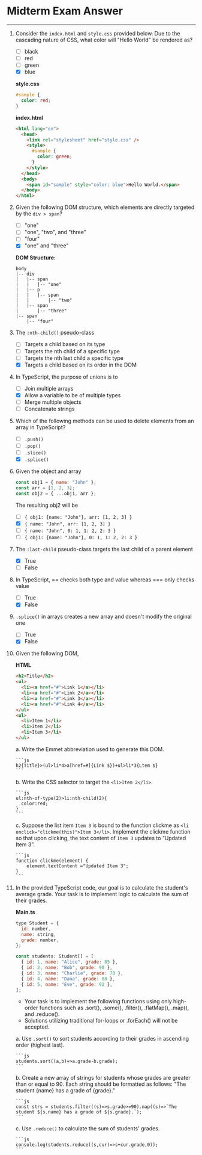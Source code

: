 # Midterm Exam Answer

---

1. Consider the `index.html` and `style.css` provided below. Due to the cascading nature of CSS, what color will "Hello World" be rendered as?

   - [ ] black
   - [ ] red
   - [ ] green
   - [x] blue

   **style.css**

   ```css
   #sample {
     color: red;
   }
   ```

   **index.html**

   ```html
   <html lang="en">
     <head>
       <link rel="stylesheet" href="style.css" />
       <style>
         #sample {
           color: green;
         }
       </style>
     </head>
     <body>
       <span id="sample" style="color: blue">Hello World.</span>
     </body>
   </html>
   ```

2. Given the following DOM structure, which elements are directly targeted by the `div > span`?

   - [ ] "one"
   - [ ] "one", "two", and "three"
   - [ ] "four"
   - [x] "one" and "three"

   **DOM Structure:**

   ```
   body
   |-- div
   |   |-- span
   |   |   |-- "one"
   |   |-- p
   |   |   |-- span
   |   |       |-- "two"
   |   |-- span
   |       |-- "three"
   |-- span
       |-- "four"
   ```

3. The `:nth-child()` pseudo-class

   - [ ] Targets a child based on its type
   - [ ] Targets the nth child of a specific type
   - [ ] Targets the nth last child a specific type
   - [x] Targets a child based on its order in the DOM

4. In TypeScript, the purpose of unions is to

   - [ ] Join multiple arrays
   - [x] Allow a variable to be of multiple types
   - [ ] Merge multiple objects
   - [ ] Concatenate strings

5. Which of the following methods can be used to delete elements from an array in TypeScript?

   - [ ] `.push()`
   - [ ] `.pop()`
   - [ ] `.slice()`
   - [x] `.splice()`

6. Given the object and array

   ```js
   const obj1 = { name: "John" };
   const arr = [1, 2, 3];
   const obj2 = { ...obj1, arr };
   ```

   The resulting obj2 will be

   - [ ] `{ obj1: {name: "John"}, arr: [1, 2, 3] }`
   - [x] `{ name: "John", arr: [1, 2, 3] }`
   - [ ] `{ name: "John", 0: 1, 1: 2, 2: 3 }`
   - [ ] `{ obj1: {name: "John"}, 0: 1, 1: 2, 2: 3 }`

7. The `:last-child` pseudo-class targets the last child of a parent element

   - [x] True
   - [ ] False

8. In TypeScript, == checks both type and value whereas === only checks value

   - [ ] True
   - [x] False

9. `.splice()` in arrays creates a new array and doesn't modify the original one

   - [ ] True
   - [x] False

10. Given the following DOM,

    **HTML**

    ```html
    <h2>Title</h2>
    <ul>
      <li><a href="#">Link 1</a></li>
      <li><a href="#">Link 2</a></li>
      <li><a href="#">Link 3</a></li>
      <li><a href="#">Link 4</a></li>
    </ul>
    <ul>
      <li>Item 1</li>
      <li>Item 2</li>
      <li>Item 3</li>
    </ul>
    ```

    a. Write the Emmet abbreviation used to generate this DOM.

    ````{admonition} Answer
    ```js
    h2{Title}>(ul>li*4>a[href=#]{Link $})+ul>li*3{Ltem $}
    ```
    ````

    b. Write the CSS selector to target the `<li>Item 2</li>`.

    ````{admonition} Answer
    ```js
    ul:nth-of-type(2)>li:nth-child(2){
      color:red;
    }
    ```
    ````

    c. Suppose the list item `Item 3` is bound to the function clickme as `<li onclick="clickme(this)">Item 3</li>`. Implement the clickme function so that upon clicking, the text content of `Item 3` updates to “Updated Item 3”.

    ````{admonition} Answer
    ```js
    function clickme(element) {
        element.textContent ="Updated Item 3";
    }
    ```
    ````

11. In the provided TypeScript code, our goal is to calculate the student's average grade. Your task is to implement logic to calculate the sum of their grades.

    **Main.ts**

    ```js
    type Student = {
      id: number,
      name: string,
      grade: number,
    };

    const students: Student[] = [
      { id: 1, name: "Alice", grade: 85 },
      { id: 2, name: "Bob", grade: 90 },
      { id: 3, name: "Charlie", grade: 78 },
      { id: 4, name: "Dana", grade: 88 },
      { id: 5, name: "Eve", grade: 92 },
    ];
    ```

    - Your task is to implement the following functions using only high-order functions such as .sort(), .some(), .filter(), .flatMap(), .map(), and .reduce().
    - Solutions utilizing traditional for-loops or .forEach() will not be accepted.

    a. Use `.sort()` to sort students according to their grades in ascending order (highest last).

    ````{admonition} Answer
    ```js
    students.sort((a,b)=>a.grade-b.grade);
    ```
    ````

    b. Create a new array of strings for students whose grades are greater than or equal to 90. Each string should be formatted as follows: "The student {name} has a grade of {grade}."

    ````{admonition} Answer
    ```js
    const strs = students.filter((s)=>s.grade>=90).map((s)=>`The student ${s.name} has a grade of ${s.grade}.`);
    ```
    ````

    c. Use `.reduce()` to calculate the sum of students' grades.

    ````{admonition} Answer
    ```js
    console.log(students.reduce((s,cur)=>s+cur.grade,0));
    ```
    ````

   <!-- 5. In TypeScript, what does the `??` operator do?

      - [ ] Compares values.
      - [ ] Acts as a logical AND operator.
      - [x] Acts as a coalesce operator, returning the right-hand operand if the left-hand operand is null or undefined.
      - [ ] Tells the compiler to trust that the preceding value is not null or undefined.

   1. In Vue.js, the `v-model` directive is used for

      - [x] Two-way data binding
      - [ ] Event handling
      - [ ] Conditional rendering
      - [ ] Looping through arrays

   2. Which of the following is NOT a Vue.js 3 lifecycle function?

      - [ ] `onMounted()`
      - [ ] `onUpdated()`
      - [ ] `onBeforeMount()`
      - [x] `onBeforeCreate()`

   3. **(bonus)**Examine the provided DOM structure. Without any Event Modifier, the events originating from "one" propagate in the order: $span > p > div$. Now, if we add the `.capture` modifier to the `@click` event on the second paragraph, in which order will the events originating from "two” propagate

      - [ ] $span > p > div$
      - [x] $p > span > div$
      - [ ] $span > p$
      - [ ] $p > span$

      **DOM Structure:**

      ```
      div
      |-- p
      |   |-- span
      |       |-- "one"
      |-- p @click.capture
          |-- span
              |-- "two"
      ```

   4. Web Client/Server Architecture only supports static read-only web apps

      - [ ] True
      - [x] False

   5. The CSS property position: relative takes an element out of the normal document flow and positions it based on its closest positioned parent

      - [ ] True
      - [x] False-->

   <!-- 1. Vue.js 3.x allows only one-way data binding

      - [ ] True
      - [x] False

   6.  Examine the provided Vue component code in App.vue

       **App.vue**

       ```js
       <template>
         <h1>{{ who }} is {{ age }}</h1>
         <p>Enter your name: <input id="name" type="text" v-bind:value="who" /></p>
         <p>
           Pick an age:
           <input id="age" type="range" v-model.number="age" min="1" max="100" />
         </p>
       </template>
       <script setup lang="ts">
       import { ref } from "vue";
       const who = "Alice";
       const age = 21;
       </script>
       ```

       a. How can you implement two-way binding for the text input element with the ID "name"?

       ````{admonition} Answer
       ```js
       <input id="name" type="text" v-model="who" />
       ```
       ````

       b. How can you apply Vue's Reactive Reference to the variables `who` and `age`?

       ````{admonition} Answer
       ```js
       const who = ref("Alice");
       const age = ref(21);
       ```
       ````

       c.**(bonus)** The initial setup uses one-way binding for the text input element with the ID "name". What problems might arise in this situation?

       ```{admonition} Answer
       When we change the name in the textbox "name", the variable `who` won't change, so the displayed name in the `<h1>{{ who }} is {{ age }}</h1>` won't be updated.
       ```

       d.**(bonus)** What potential issues might arise if we don't utilize Vue's Reactive Reference for the variables `who` and `age`?

       ```{admonition} Answer
       When we change the name in the textbox "name" or the age using the input range. the variables `who` and `age` cannot be changed, because they are const.
       Without using Vue's reactivity system (like ref or reactive), the variables `who` and `age` won't trigger updates in the DOM when their values change. This means the user interface won't reflect the current state of these variables, leading to a stale or misleading display. Additionally, when we change the name in the textbox "name" or the age in the input range, it attempts to reassign the const variables, which will result in a runtime error since const variables cannot be reassigned.
       ``` -->
